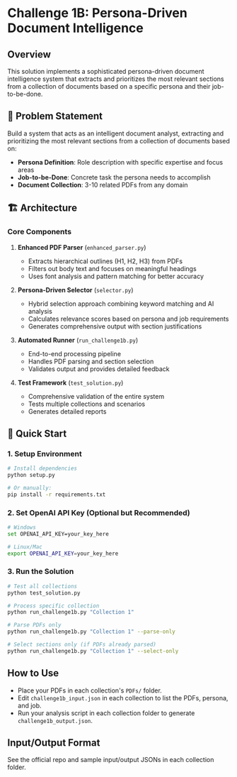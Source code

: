 # Challenge 1B: Persona-Driven Document Intelligence

## Overview

This solution implements a sophisticated persona-driven document intelligence system that extracts and prioritizes the most relevant sections from a collection of documents based on a specific persona and their job-to-be-done.

## 🎯 Problem Statement

Build a system that acts as an intelligent document analyst, extracting and prioritizing the most relevant sections from a collection of documents based on:
- **Persona Definition**: Role description with specific expertise and focus areas
- **Job-to-be-Done**: Concrete task the persona needs to accomplish
- **Document Collection**: 3-10 related PDFs from any domain

## 🏗️ Architecture

### Core Components

1. **Enhanced PDF Parser** (`enhanced_parser.py`)
   - Extracts hierarchical outlines (H1, H2, H3) from PDFs
   - Filters out body text and focuses on meaningful headings
   - Uses font analysis and pattern matching for better accuracy

2. **Persona-Driven Selector** (`selector.py`)
   - Hybrid selection approach combining keyword matching and AI analysis
   - Calculates relevance scores based on persona and job requirements
   - Generates comprehensive output with section justifications

3. **Automated Runner** (`run_challenge1b.py`)
   - End-to-end processing pipeline
   - Handles PDF parsing and section selection
   - Validates output and provides detailed feedback

4. **Test Framework** (`test_solution.py`)
   - Comprehensive validation of the entire system
   - Tests multiple collections and scenarios
   - Generates detailed reports

## 🚀 Quick Start

### 1. Setup Environment

```bash
# Install dependencies
python setup.py

# Or manually:
pip install -r requirements.txt
```

### 2. Set OpenAI API Key (Optional but Recommended)

```bash
# Windows
set OPENAI_API_KEY=your_key_here

# Linux/Mac
export OPENAI_API_KEY=your_key_here
```

### 3. Run the Solution

```bash
# Test all collections
python test_solution.py

# Process specific collection
python run_challenge1b.py "Collection 1"

# Parse PDFs only
python run_challenge1b.py "Collection 1" --parse-only

# Select sections only (if PDFs already parsed)
python run_challenge1b.py "Collection 1" --select-only
```

## How to Use
- Place your PDFs in each collection's `PDFs/` folder.
- Edit `challenge1b_input.json` in each collection to list the PDFs, persona, and job.
- Run your analysis script in each collection folder to generate `challenge1b_output.json`.

## Input/Output Format
See the official repo and sample input/output JSONs in each collection folder.
